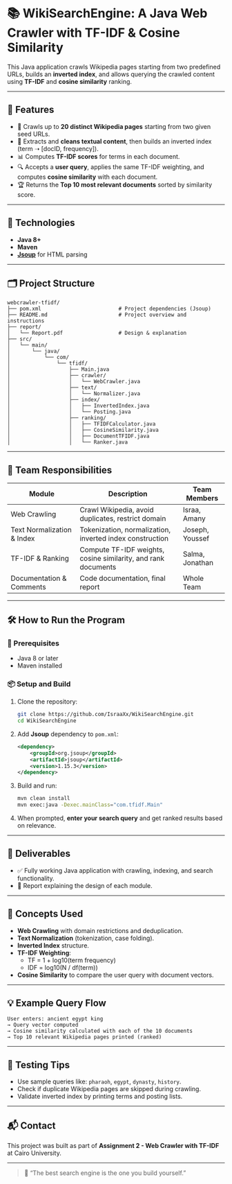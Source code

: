 # 📚 WikiSearchEngine: A Java Web Crawler with TF-IDF & Cosine Similarity

This Java application crawls Wikipedia pages starting from two predefined URLs, builds an **inverted index**, and allows querying the crawled content using **TF-IDF** and **cosine similarity** ranking.

---

## 🚀 Features

- 🔗 Crawls up to **20 distinct Wikipedia pages** starting from two given seed URLs.
- 🧹 Extracts and **cleans textual content**, then builds an inverted index (term ➝ [docID, frequency]).
- 📊 Computes **TF-IDF scores** for terms in each document.
- 🔍 Accepts a **user query**, applies the same TF-IDF weighting, and computes **cosine similarity** with each document.
- 🏆 Returns the **Top 10 most relevant documents** sorted by similarity score.

---

## 🔧 Technologies

- **Java 8+**
- **Maven**
- **[Jsoup](https://jsoup.org/)** for HTML parsing

---

## 🗂️ Project Structure

```
webcrawler-tfidf/
├── pom.xml                         # Project dependencies (Jsoup)
├── README.md                       # Project overview and instructions
├── report/
│   └── Report.pdf                  # Design & explanation
├── src/
│   └── main/
│       └── java/
│           └── com/
│               └── tfidf/
│                   ├── Main.java
│                   ├── crawler/
│                   │   └── WebCrawler.java
│                   ├── text/
│                   │   └── Normalizer.java
│                   ├── index/
│                   │   ├── InvertedIndex.java
│                   │   └── Posting.java
│                   ├── ranking/
│                   │   ├── TFIDFCalculator.java
│                   │   ├── CosineSimilarity.java
│                   │   ├── DocumentTFIDF.java
│                   │   └── Ranker.java
```

---

## 👥 Team Responsibilities

| Module                       | Description                                                         | Team Members         |
|-----------------------------|---------------------------------------------------------------------|----------------------|
| Web Crawling                | Crawl Wikipedia, avoid duplicates, restrict domain                 | Israa, Amany         |
| Text Normalization & Index  | Tokenization, normalization, inverted index construction           | Joseph, Youssef       |
| TF-IDF & Ranking            | Compute TF-IDF weights, cosine similarity, and rank documents      | Salma, Jonathan      |
| Documentation & Comments    | Code documentation, final report                                   | Whole Team           |

---

## 🛠️ How to Run the Program

### 🧱 Prerequisites

- Java 8 or later
- Maven installed

### 📦 Setup and Build

1. Clone the repository:
   ```bash
   git clone https://github.com/IsraaXx/WikiSearchEngine.git
   cd WikiSearchEngine
   ```

2. Add **Jsoup** dependency to `pom.xml`:
   ```xml
   <dependency>
       <groupId>org.jsoup</groupId>
       <artifactId>jsoup</artifactId>
       <version>1.15.3</version>
   </dependency>
   ```

3. Build and run:
   ```bash
   mvn clean install
   mvn exec:java -Dexec.mainClass="com.tfidf.Main"
   ```

4. When prompted, **enter your search query** and get ranked results based on relevance.

---

## 📑 Deliverables

- ✅ Fully working Java application with crawling, indexing, and search functionality.
- 📄 Report explaining the design of each module.
---

## 🧠 Concepts Used

- **Web Crawling** with domain restrictions and deduplication.
- **Text Normalization** (tokenization, case folding).
- **Inverted Index** structure.
- **TF-IDF Weighting**:
  - TF = 1 + log10(term frequency)
  - IDF = log10(N / df(term))
- **Cosine Similarity** to compare the user query with document vectors.

---

## 💡 Example Query Flow

```
User enters: ancient egypt king
→ Query vector computed
→ Cosine similarity calculated with each of the 10 documents
→ Top 10 relevant Wikipedia pages printed (ranked)
```

---

## 🧪 Testing Tips

- Use sample queries like: `pharaoh`, `egypt`, `dynasty`, `history`.
- Check if duplicate Wikipedia pages are skipped during crawling.
- Validate inverted index by printing terms and posting lists.

---

## 📬 Contact

This project was built as part of **Assignment 2 - Web Crawler with TF-IDF** at Cairo University.

---

> 💬 “The best search engine is the one you build yourself.”

